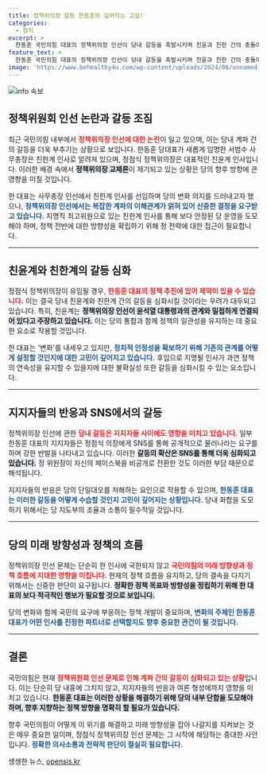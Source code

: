 ```yaml
---
title: 정책위의장 갈등 한동훈의 깊어지는 고심!
categories:
  - 정치
excerpt: >
  한동훈 국민의힘 대표의 정책위의장 인선이 당내 갈등을 촉발시키며 친윤과 친한 간의 충돌이 예고되고 있다. 정점식 정책위의장 교체론이 뜨거운 이슈로 떠오르면서, 지지자들 간의 갈등도 심화되는 상황이다.
feature_text: >
  한동훈 국민의힘 대표의 정책위의장 인선이 당내 갈등을 촉발시키며 친윤과 친한 간의 충돌이 예고되고 있다. 정점식 정책위의장 교체론이 뜨거운 이슈로 떠오르면서, 지지자들 간의 갈등도 심화되는 상황이다.
image: 'https://www.behealthy4u.com/wp-content/uploads/2024/06/unnamed-file.png'
---
```


<p><img src="https://www.behealthy4u.com/wp-content/uploads/2024/06/unnamed-file.png" alt="info 속보" /></p>

<h2 data-ke-size="size26">정책위원회 인선 논란과 갈등 조짐</h2>

<p data-ke-size="size16">최근 국민의힘 내부에서 <b><span style="color: #ee2323;">정책위의장 인선에 대한 논란</span></b>이 일고 있으며, 이는 당내 계파 간의 갈등을 더욱 부추기는 상황으로 보입니다. 한동훈 당대표가 새롭게 임명한 서범수 사무총장은 친한계 인사로 알려져 있으며, 정점식 정책위의장은 대표적인 친윤계 인사입니다. 이러한 배경 속에서 <b><span style="background-color: #21538527;">정책위의장 교체론</span></b>이 제기되고 있는 상황은 당의 향후 방향에 큰 영향을 미칠 것입니다.</p>

<p data-ke-size="size16">한 대표는 사무총장 인선에서 친한계 인사를 선임하며 당의 변화 의지를 드러내고자 했으나, <b><span style="color: #1a5490;">정책위의장 인선에서는 복잡한 계파의 이해관계가 얽혀 있어 신중한 결정을 요구받고 있습니다.</span></b> 지명직 최고위원으로 있는 친한계 인사를 통해 보다 안정된 당 운영을 도모해야 하며, 정책 전반에 대한 방향성을 확립하기 위해 정 전략에 대한 접근이 필요합니다.</p>

<hr>

<h2 data-ke-size="size26">친윤계와 친한계의 갈등 심화</h2>

<p data-ke-size="size16">정점식 정책위의장이 유임될 경우, <b><span style="color: #ee2323;">한동훈 대표의 정책 추진에 있어 제약이 있을 수 있습니다.</span></b> 이는 결국 당내 친윤계와 친한계 간의 갈등을 심화시킬 것이라는 우려가 대두되고 있습니다. 특히, 친윤계는 <b><span style="background-color: #21538527;">정책위의장 인선이 윤석열 대통령과의 관계와 밀접하게 연결되어 있다고 주장하고 있습니다.</span></b> 이는 당의 통합과 함께 정책의 일관성을 유지하는 데 중요한 요소로 작용할 것입니다.</p>

<p data-ke-size="size16">한 대표는 '변화'를 내세우고 있지만, <b><span style="color: #1a5490;">정치적 안정성을 확보하기 위해 기존의 관계를 어떻게 설정할 것인지에 대한 고민이 깊어지고 있습니다.</span></b> 후임으로 지명될 인사가 과연 정책의 연속성을 유지할 수 있을지에 대한 불확실성 또한 갈등을 심화시킬 수 있는 요소입니다.</p>

<hr>

<h2 data-ke-size="size26">지지자들의 반응과 SNS에서의 갈등</h2>

<p data-ke-size="size16">정책위의장 인선에 관한 <b><span style="color: #ee2323;">당내 갈등은 지지자들 사이에도 영향을 미치고 있습니다.</span></b> 일부 한동훈 대표의 지지자들은 정점식 의장에게 SNS를 통해 공개적으로 물러나라는 요구를 하며 강한 반발을 나타내고 있습니다. 이러한 <b><span style="background-color: #21538527;">갈등의 확산은 SNS를 통해 더욱 심화되고 있습니다.</span></b> 정 위원장이 자신의 페이스북을 비공개로 전환한 것도 이러한 부담 때문으로 해석됩니다.</p>

<p data-ke-size="size16">지지자들의 반응은 당의 단일대오를 저해하는 요인으로 작용할 수 있으며, <b><span style="color: #1a5490;">한동훈 대표는 이러한 갈등을 어떻게 수습할 것인지 고민이 깊어지는 상황입니다.</span></b> 당내 화합을 도모하기 위해서는 당 지도부의 조율과 소통이 필수적일 것입니다.</p>

<hr>

<h2 data-ke-size="size26">당의 미래 방향성과 정책의 흐름</h2>

<p data-ke-size="size16">정책위의장 인선 문제는 단순히 한 인사에 국한되지 않고 <b><span style="color: #ee2323;">국민의힘의 미래 방향성과 정책 흐름에 지대한 영향을 미칩니다.</span></b> 현재의 정책 흐름을 유지하고, 당의 결속을 다지기 위해서는 신중한 판단이 요구됩니다. <b><span style="background-color: #21538527;">정확한 정책 목표와 방향성을 정립하기 위해 한 대표의 보다 적극적인 행보가 필요할 것으로 보입니다.</span></b></p>

<p data-ke-size="size16">당의 변화와 함께 국민의 요구에 부응하는 정책 개발이 중요하며, <b><span style="color: #1a5490;">변화의 주체인 한동훈 대표가 어떤 인사를 진정한 파트너로 선택할지도 향후 중요한 관건이 될 것입니다.</span></b></p>

<hr>

<h2 data-ke-size="size26">결론</h2>

<p data-ke-size="size16">국민의힘은 현재 <b><span style="color: #ee2323;">정책위원회 인선 문제로 인해 계파 간의 갈등이 심화되고 있는 상황</span></b>입니다. 이는 단순히 당 내홍에 그치지 않고, 지지자들의 반응과 여론 형성에까지 영향을 미치고 있습니다. <b><span style="background-color: #21538527;">한동훈 대표는 이러한 상황을 해결하기 위해 당의 내부 단합을 도모해야 하며, 향후 지향하는 정책 방향을 명확히 할 필요가 있습니다.</span></b></p>

<p data-ke-size="size16">향후 국민의힘이 어떻게 이 위기를 해결하고 미래 방향성을 잡아 나갈지를 지켜보는 것은 매우 중요한 일이며, 정점식 정책위의장 인선 문제는 그 시작에 해당하는 중대한 사안입니다. <b><span style="color: #1a5490;">정확한 의사소통과 전략적 판단이 절실히 필요합니다.</span></b></p>

<p data-ke-size="size16"></p>
생생한 뉴스, <a href="https://opensis.kr" rel="dofollow">opensis.kr</a>


